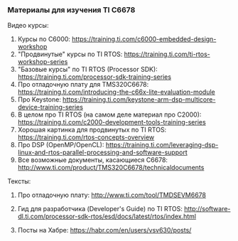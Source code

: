 ### Материалы для изучения TI C6678 

Видео курсы:

1. Курсы по C6000: https://training.ti.com/c6000-embedded-design-workshop
2. "Продвинутые" курсы по TI RTOS: https://training.ti.com/ti-rtos-workshop-series
3. "Базовые курсы" по TI RTOS (Processor SDK): https://training.ti.com/processor-sdk-training-series
4. Про отладочную плату для TMS320C6678: https://training.ti.com/introducing-the-c66x-lite-evaluation-module
5. Про Keystone: https://training.ti.com/keystone-arm-dsp-multicore-device-training-series
6. В целом про TI RTOS (на самом деле материал про C2000): https://training.ti.com/c2000-development-tools-training-series
7. Хорошая картинка для продвинутых по TI RTOS: https://training.ti.com/rtos-concepts-overview
8. Про DSP (OpenMP/OpenCL): https://training.ti.com/leveraging-dsp-linux-and-rtos-parallel-processing-and-software-support
9. Все возможные документы, касающиеся C6678: http://www.ti.com/product/TMS320C6678/technicaldocuments

Тексты:

1. Про отладочную плату: http://www.ti.com/tool/TMDSEVM6678

2. Гид для разработчика (Developer's Guide) по TI RTOS: http://software-dl.ti.com/processor-sdk-rtos/esd/docs/latest/rtos/index.html

3. Посты на Хабре: https://habr.com/en/users/vsv630/posts/

   
